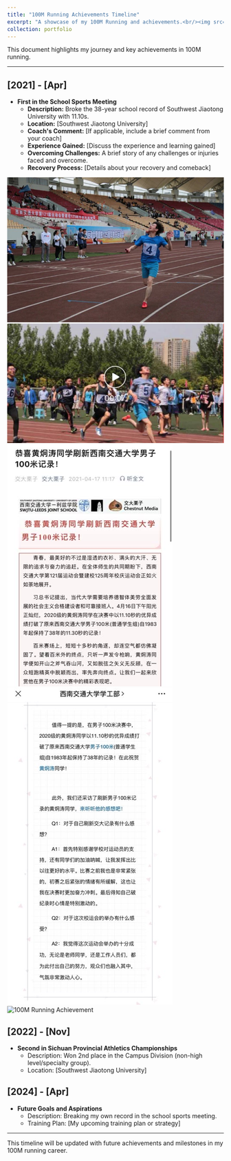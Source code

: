 ```yaml
---
title: "100M Running Achievements Timeline"
excerpt: "A showcase of my 100M Running and achievements.<br/><img src='https://kantrum.github.io/huangjiongtao.github.io/images/profile.png'>"
collection: portfolio
---
```


This document highlights my journey and key achievements in 100M running.

---

## [2021] - [Apr]

- **First in the School Sports Meeting**
  - **Description:** Broke the 38-year school record of Southwest Jiaotong University with 11.10s.
  - **Location:** [Southwest Jiaotong University]
  - **Coach's Comment:** [If applicable, include a brief comment from your coach]
  - **Experience Gained:** [Discuss the experience and learning gained]
  - **Overcoming Challenges:** A brief story of any challenges or injuries faced and overcome.
  - **Recovery Process:** [Details about your recovery and comeback]

![100M Running Achievement](/images/IMG_1871.JPG)
![100M Running Achievement](/images/IMG_1872.JPG)
![100M Running Achievement](/images/IMG_1868.JPG)
![100M Running Achievement](/images/IMG_1869.JPG)
![100M Running Achievement](https://github.com/Kantrum/huangjiongtao.github.io/images/IMG_1870.JPG)

## [2022] - [Nov]

- **Second in Sichuan Provincial Athletics Championships**
  - Description: Won 2nd place in the Campus Division (non-high level/specialty group).
  - Location: [Southwest Jiaotong University]

## [2024] - [Apr]

- **Future Goals and Aspirations**
  - Description: Breaking my own record in the school sports meeting.
  - Training Plan: [My upcoming training plan or strategy]

---

This timeline will be updated with future achievements and milestones in my 100M running career.
